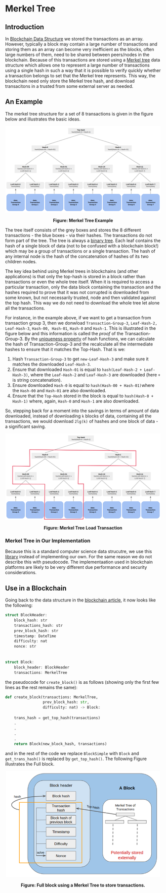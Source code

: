 # Merkel Tree

## Introduction

In [Blockchain Data Structure](./bc_proto_blockchain_ds.md) we stored the transactions as an array. However, typically a block may contain a large number of transactions and storing them as an array can become very inefficient as the blocks, often large numbers of them, need to be shared between peers/nodes in the blockchain. Because of this transactions are stored using a [Merkel tree](https://en.wikipedia.org/wiki/Merkle_tree) data structure which allows one to represent a large number of transactions using a single hash in such a way that it is possible to verify quickly whether a transaction belongs to set that the Merkel tree represents. This way, the blockchain need only store the Merkel tree hash, and download transacitons in a trusted from some external server as needed. 

## An Example

The merkel tree structure for a set of 8 transactions is given in the figure below and illustrates the basic ideas.

<p align="center">
  <img src="./figures/merkel_tree.png" />
</p>
<figcaption align = "center"><b> Figure: Merkel Tree Example</b></figcaption>


The tree itself consists of the grey boxes and stores the 8 different transactions - the blue boxes - via their hashes. The transactions do not form part of the tree. The tree is always a [binary tree](https://en.wikipedia.org/wiki/Binary_tree). Each leaf contains the hash of a single block of data (not to be confused with a blockchain block!) which may be a group of transactions or a single transaction. The hash of any internal node is the hash of the concatenation of hashes of its two children nodes.

The key idea behind using Merkel trees in blockchains (and other applications) is that only the top-hash is stored in a block rather than transactions or even the whole tree itself. When it is required to access a particular transaction, only the data block containing the transaction and the hashes required to prove that it was not corrupted is downloaded from some known, but not necessarily trusted, node and then validated against the top hash. This way we do not need to download the whole tree let alone all the transactions.

For instance, in the example above, if we want to get a transaction from transaction group 3, then we donwload `Transaction-Group-3`, `Leaf-Hash-2, Leaf-Hash-3`, `Hash-00, Hash-01`, `Hash-0` and `Hash-1`. This is illustrated in the figure below and this information is called the _proof_ of the Transaction-Group-3. By the [uniqueness property](./blockchain_ds.md###uniqueness-of-hash-functions) of hash functions, we can calculate the hash of Transaction-Group-3 and the recalculate all the intermediate hashes to ensure that it matches the Top-Hash. That is we:

1. Hash `Transaction-Group-3` to get `new-Leaf-Hash-3` and make sure it matches the downloaded `Leaf-Hash-3`.
2. Ensure that downloaded `Hash-01` is equal to `hash(Leaf-Hash-2 + Leaf-Hash-3)`, where the `Leaf-Hash-2` and `Leaf-Hash-3` are downloaded (here `+` is string concatenation).
3. Ensure downloaded `Hash-0` is equal to `hash(Hash-00 + Hash-01)`where the `Hash-00` and `Hash-01` are also downloaded.
4. Ensure that the `Top-Hash` stored in the block is equal to `hash(Hash-0 + Hash-1)` where, again, `Hash-0` and `Hash-1` are also downloaded.

So, stepping back for a moment into the savings in terms of amount of data downloaded, instead of downloading `k` blocks of data, containing all the transactions, we would download `2lg(k)` of hashes and one block of data - a significant saving.

<p align="center">
  <img src="./figures/merkel_tree_load.png" />
</p>
<figcaption align = "center"><b> Figure: Merkel Tree Load Transaction</b></figcaption>


### Merkel Tree in Our Implementation

Because this is a standard computer science data strucutre, we use this [library](https://pypi.org/project/pymerkle/4.0.0b2/) instead of implementing our own. For the same reason we do not describe this with pseudocode. The implementaation used in blockchain platforms are likely to be very different due performance and security considerations.

## Use in a Blockchain 

Going back to the data structure in the [blockchain article](./bc_proto_blockchain_ds.md), it now looks like the following:

```C
struct BlockHeader:
    block_hash: str
    transactions_hash: str
    prev_block_hash: str
    timestamp: DateTime
    difficulty: nat
    nonce: str


struct Block:
    block_header: BlockHeader
    transactions: MerkelTree
```

the pseudocode for `create_block()` is as follows (showing only the first few lines as the rest remains the same):

```python
def create_block(transactions: MerkelTree,
                 prev_block_hash: str,
                 difficulty: nat) -> Block:

    trans_hash = get_top_hash(transactions)
    .
    .
    .
    .
    return Block(new_block_hash, transactions)
```
and in the rest of the code we replace `BlockSimple` with `Block` and `get_trans_hash()` is replaced by `get_top_hash()`. The following Figure illustrates the Full block.

<p align="center">
  <img src="./figures/full_block.png", width=500/>
</p>
<figcaption align = "center"><b> Figure: Full block using a Merkel Tree to store transactions.</b></figcaption>
